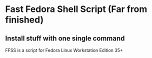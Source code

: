 # Fast Fedora Shell Script (Far from finished)

## Install stuff with one single command
FFSS is a script for Fedora Linux Workstation Edition 35+
